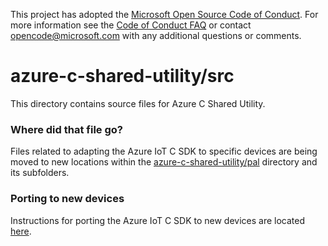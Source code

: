 This project has adopted the [Microsoft Open Source Code of Conduct](https://opensource.microsoft.com/codeofconduct/). For more information see the [Code of Conduct FAQ](https://opensource.microsoft.com/codeofconduct/faq/) or contact [opencode@microsoft.com](mailto:opencode@microsoft.com) with any additional questions or comments.

# azure-c-shared-utility/src

This directory contains source files for Azure C Shared Utility.

### Where did that file go?

Files related to adapting the Azure IoT C SDK to specific devices are being moved to new locations
within the [azure-c-shared-utility/pal](https://github.com/Azure/azure-c-shared-utility/tree/master/pal) 
directory and its subfolders.

### Porting to new devices

Instructions for porting the Azure IoT C SDK to new devices are located
[here](https://github.com/Azure/azure-c-shared-utility/blob/master/devdoc/porting_guide.md).
